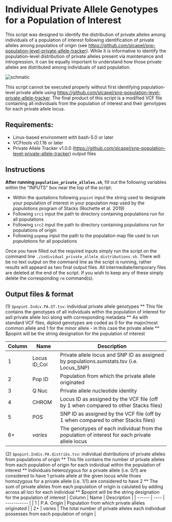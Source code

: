 # Individual Private Allele Genotypes for a Population of Interest

This script was designed to identify the distribution of private alleles among individuals of a population of interest following identification of private alleles among populatios of origin (see https://github.com/slcapel/snp-population-level-private-allele-tracker). While it is informative to identify the population-level distribution of private alleles present via maintenance and introgression, it can be equally important to understand how those private alleles are distributed among individuals of said population.

![schmatic](https://github.com/slcapel/snp-individual-private-allele-genotypes/blob/master/Individual%20Private%20Allele%20Graphic.png?raw=true)

This script cannot be executed properly without first identifying population-level private allele using https://github.com/slcapel/snp-population-level-private-allele-tracker. The final product of this script is a modified VCF file containing all individuals from the population of interest and their genotypes for each private allele locus.

## Requirements:
* Linux-based environment with bash-5.0 or later
* VCFtools v0.1.16 or later
* Private Allele Tracker v1.0.0 (https://github.com/slcapel/snp-population-level-private-allele-tracker) output files

## Instructions
**After running `population_private_alleles.sh`**, fill out the following variables within the "INPUTS" box near the top of the script:
* Within the quotations following `popint` input the string used to designate your population of interest in your population map used by the _populations_ program of Stacks (Rochette et al. 2019)
* Following `src1` input the path to directory containing populations run for all populations
* Following `src2` input the path to directory containing populations run for populations of origin
* Following `popmap` input the path to the population map file used to run _populations_ for all populations

Once you have filled out the required inputs simply run the script on the command line `./individual_private_allele_distributions.sh`.  There will be no text output on the command line as the script is running, rather results will appeard as two final output files.  All intermediate/temporary files are deleted at the end of the script.  If you wish to keep any of these simply delete the corresponding `rm` command(s).

## Output files & format
(1) `$popint.Indiv.PA.GT.tsv`: individual private allele genotypes
** This file contains the genotypes of all individuals within the population of interest for asll private allele loci along with corresponding metadata
** As with standard VCF files, diploid genotypes are coded as 0 for the major/most common allele and 1 for the minor allele - in this case the private allele
** $popint will be the string designation for the population of interest

| Column | Name | Description |
| ------ | ---- | ----------- |
| 1 | Locus ID_Col | Private allele locus and SNP ID as assigned by populations.sumstats.tsv (i.e. Locus_SNP) |
| 2 | Pop ID | Population from which the private allele originated |
| 3 | Q Nuc | Private allele nucleotide identity |
| 4 | CHROM | Locus ID as assigned by the VCF file (off by 1 when compared to other Stacks files) |
| 5 | POS | SNP ID as assigned by the VCF file (off by 1 when compared to other Stacks files) |
| 6+ | _varies_ | The genotypes of each individual from the population of interest for each private allele locus |

(2) `$popint.Indiv.PA.distribs.tsv`: individual distributions of private alleles from populations of origin
** This file contains the number of private alleles from each population of origin for each individual within the population of interest
** Individuals heterozygous for a private allele (i.e. 0/1) are considered to have 1 private allele at the given locus while thoes homozygous for a private allele (i.e. 1/1) are considered to have 2
** The sum of private alleles from each population of origin is calulated by adding across all loci for each individual
** $popint will be the string designation for the population of interest
| Column | Name | Description |
| ------ | ---- | ----------- |
| 1 | P.A. Origin | Population from which private alleles originated |
| 2+ | _varies_ | The total number of private alleles each individual possesses from each population of origin |

